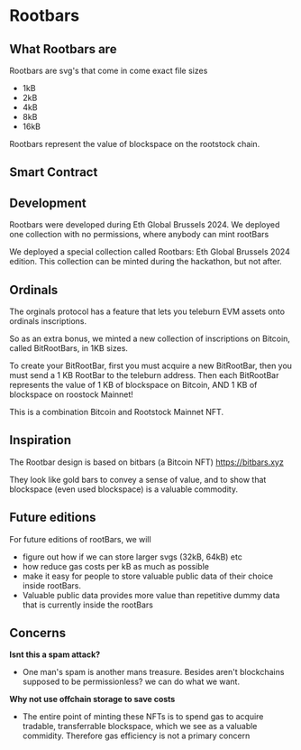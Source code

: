 # Rootbars

## What Rootbars are

Rootbars are svg's that come in come exact file sizes 
* 1kB
* 2kB
* 4kB
* 8kB
* 16kB

Rootbars represent the value of blockspace on the rootstock chain.

## Smart Contract

## Development

Rootbars were developed during Eth Global Brussels 2024. We deployed one collection with no permissions, where anybody can mint rootBars

We deployed a special collection called Rootbars: Eth Global Brussels 2024 edition. This collection can be minted during the hackathon, but not after. 

## Ordinals

The orginals protocol has a feature that lets you teleburn EVM assets onto ordinals inscriptions. 

So as an extra bonus, we minted a new collection of inscriptions on Bitcoin, called BitRootBars, in 1KB sizes.

To create your BitRootBar, first you must acquire a new BitRootBar, then you must send a 1 KB RootBar to the teleburn address. 
Then each BitRootBar represents the value of 1 KB of blockspace on Bitcoin, AND 1 KB of blockspace on roostock Mainnet! 

This is a combination Bitcoin and Rootstock Mainnet NFT.

## Inspiration

The Rootbar design is based on bitbars (a Bitcoin NFT) https://bitbars.xyz 

They look like gold bars to convey a sense of value, and to show that blockspace (even used blockspace) is a valuable commodity. 

## Future editions

For future editions of rootBars, we will
* figure out how if we can store larger svgs (32kB, 64kB) etc
* how reduce gas costs per kB as much as possible
* make it easy for people to store valuable public data of their choice inside rootBars.
* Valuable public data provides more value than repetitive dummy data that is currently inside the rootBars

## Concerns

**Isnt this a spam attack?** 
- One man's spam is another mans treasure. Besides aren't blockchains supposed to be permissionless? we can do what we want. 

**Why not use offchain storage to save costs**
- The entire point of minting these NFTs is to spend gas to acquire tradable, transferrable blockspace, which we see as a valuable commidity. 
Therefore gas efficiency is not a primary concern





